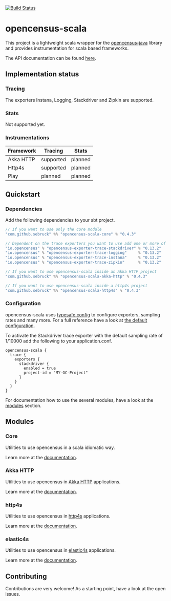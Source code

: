 [![Build Status](https://travis-ci.org/Sebruck/opencensus-scala.svg?branch=master)](https://travis-ci.org/Sebruck/opencensus-scala)
# opencensus-scala
This project is a lightweight scala wrapper for the 
[opencensus-java](https://github.com/census-instrumentation/opencensus-java) library 
and provides instrumentation for scala based frameworks.

The API documentation can be found [here](https://sebruck.github.io/opencensus-scala/).

## Implementation status

### Tracing
The exporters Instana, Logging, Stackdriver and Zipkin are supported.

### Stats
Not supported yet.

### Instrumentations
|Framework|Tracing    |Stats    |
|---------|-----------|---------|
|Akka HTTP|supported  |planned  |
|Http4s   |supported  |planned  |
|Play     |planned    |planned  |


## Quickstart
### Dependencies
Add the following dependencies to your sbt project.

```scala
// If you want to use only the core module
"com.github.sebruck" %% "opencensus-scala-core" % "0.4.3" 

// Dependent on the trace exporters you want to use add one or more of the following
"io.opencensus" % "opencensus-exporter-trace-stackdriver" % "0.13.2"
"io.opencensus" % "opencensus-exporter-trace-logging"     % "0.13.2"
"io.opencensus" % "opencensus-exporter-trace-instana"     % "0.13.2"
"io.opencensus" % "opencensus-exporter-trace-zipkin"      % "0.13.2"

// If you want to use opencensus-scala inside an Akka HTTP project 
"com.github.sebruck" %% "opencensus-scala-akka-http" % "0.4.3" 

// If you want to use opencensus-scala inside a http4s project 
"com.github.sebruck" %% "opencensus-scala-http4s" % "0.4.3" 
```

### Configuration
opencensus-scala uses [typesafe config](https://github.com/lightbend/config) to configure exporters,
sampling rates and many more. For a full reference have a look at 
[the default configuration](core/src/main/resources/reference.conf).

To activate the Stackdriver trace exporter with the default sampling rate of 1/10000 add the following 
to your application.conf.
```
opencensus-scala {
  trace {
    exporters {
      stackdriver {
        enabled = true 
        project-id = "MY-GC-Project"
      }
    }
  }
}
```

For documentation how to use the several modules, have a look at the [modules](#modules) section.

## Modules

### Core
Utilities to use opencensus in a scala idiomatic way.

Learn more at the [documentation](core/README.md).

### Akka HTTP
Utilities to use opencensus in [Akka HTTP](https://github.com/akka/akka-http) applications. 

Learn more at the [documentation](akka-http/README.md).

### http4s 
Utilities to use opencensus in [http4s](https://github.com/http4s/http4s) applications. 

Learn more at the [documentation](http4s/README.md).

### elastic4s 
Utilities to use opencensus in [elastic4s](https://github.com/sksamuel/elastic4s) applications. 

Learn more at the [documentation](elastic4s/README.md).

## Contributing
Contributions are very welcome! As a starting point, have a look at the open issues. 
